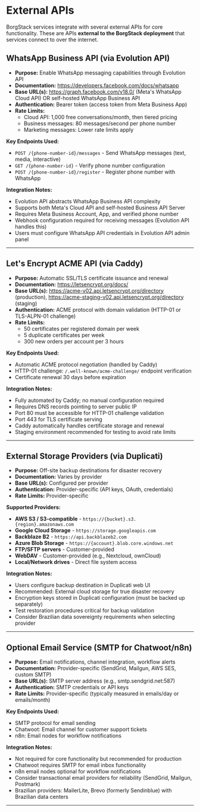 # External APIs

BorgStack services integrate with several external APIs for core functionality. These are APIs **external to the BorgStack deployment** that services connect to over the internet.

## WhatsApp Business API (via Evolution API)

- **Purpose:** Enable WhatsApp messaging capabilities through Evolution API
- **Documentation:** https://developers.facebook.com/docs/whatsapp
- **Base URL(s):** https://graph.facebook.com/v18.0/ (Meta's WhatsApp Cloud API) OR self-hosted WhatsApp Business API
- **Authentication:** Bearer token (access token from Meta Business App)
- **Rate Limits:**
  - Cloud API: 1,000 free conversations/month, then tiered pricing
  - Business messages: 80 messages/second per phone number
  - Marketing messages: Lower rate limits apply

**Key Endpoints Used:**
- `POST /{phone-number-id}/messages` - Send WhatsApp messages (text, media, interactive)
- `GET /{phone-number-id}` - Verify phone number configuration
- `POST /{phone-number-id}/register` - Register phone number with WhatsApp

**Integration Notes:**
- Evolution API abstracts WhatsApp Business API complexity
- Supports both Meta's Cloud API and self-hosted Business API Server
- Requires Meta Business Account, App, and verified phone number
- Webhook configuration required for receiving messages (Evolution API handles this)
- Users must configure WhatsApp API credentials in Evolution API admin panel

---

## Let's Encrypt ACME API (via Caddy)

- **Purpose:** Automatic SSL/TLS certificate issuance and renewal
- **Documentation:** https://letsencrypt.org/docs/
- **Base URL(s):** https://acme-v02.api.letsencrypt.org/directory (production), https://acme-staging-v02.api.letsencrypt.org/directory (staging)
- **Authentication:** ACME protocol with domain validation (HTTP-01 or TLS-ALPN-01 challenge)
- **Rate Limits:**
  - 50 certificates per registered domain per week
  - 5 duplicate certificates per week
  - 300 new orders per account per 3 hours

**Key Endpoints Used:**
- Automatic ACME protocol negotiation (handled by Caddy)
- HTTP-01 challenge: `/.well-known/acme-challenge/` endpoint verification
- Certificate renewal 30 days before expiration

**Integration Notes:**
- Fully automated by Caddy; no manual configuration required
- Requires DNS records pointing to server public IP
- Port 80 must be accessible for HTTP-01 challenge validation
- Port 443 for TLS certificate serving
- Caddy automatically handles certificate storage and renewal
- Staging environment recommended for testing to avoid rate limits

---

## External Storage Providers (via Duplicati)

- **Purpose:** Off-site backup destinations for disaster recovery
- **Documentation:** Varies by provider
- **Base URL(s):** Configured per provider
- **Authentication:** Provider-specific (API keys, OAuth, credentials)
- **Rate Limits:** Provider-specific

**Supported Providers:**
- **AWS S3 / S3-compatible** - `https://{bucket}.s3.{region}.amazonaws.com`
- **Google Cloud Storage** - `https://storage.googleapis.com`
- **Backblaze B2** - `https://api.backblazeb2.com`
- **Azure Blob Storage** - `https://{account}.blob.core.windows.net`
- **FTP/SFTP servers** - Customer-provided
- **WebDAV** - Customer-provided (e.g., Nextcloud, ownCloud)
- **Local/Network drives** - Direct file system access

**Integration Notes:**
- Users configure backup destination in Duplicati web UI
- Recommended: External cloud storage for true disaster recovery
- Encryption keys stored in Duplicati configuration (must be backed up separately)
- Test restoration procedures critical for backup validation
- Consider Brazilian data sovereignty requirements when selecting provider

---

## Optional Email Service (SMTP for Chatwoot/n8n)

- **Purpose:** Email notifications, channel integration, workflow alerts
- **Documentation:** Provider-specific (SendGrid, Mailgun, AWS SES, custom SMTP)
- **Base URL(s):** SMTP server address (e.g., smtp.sendgrid.net:587)
- **Authentication:** SMTP credentials or API keys
- **Rate Limits:** Provider-specific (typically measured in emails/day or emails/month)

**Key Endpoints Used:**
- SMTP protocol for email sending
- Chatwoot: Email channel for customer support tickets
- n8n: Email nodes for workflow notifications

**Integration Notes:**
- Not required for core functionality but recommended for production
- Chatwoot requires SMTP for email inbox functionality
- n8n email nodes optional for workflow notifications
- Consider transactional email providers for reliability (SendGrid, Mailgun, Postmark)
- Brazilian providers: MailerLite, Brevo (formerly Sendinblue) with Brazilian data centers

---
